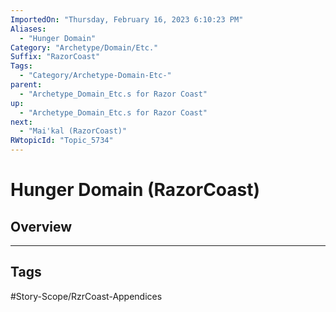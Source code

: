 ```yaml
---
ImportedOn: "Thursday, February 16, 2023 6:10:23 PM"
Aliases:
  - "Hunger Domain"
Category: "Archetype/Domain/Etc."
Suffix: "RazorCoast"
Tags:
  - "Category/Archetype-Domain-Etc-"
parent:
  - "Archetype_Domain_Etc.s for Razor Coast"
up:
  - "Archetype_Domain_Etc.s for Razor Coast"
next:
  - "Mai'kal (RazorCoast)"
RWtopicId: "Topic_5734"
---
```

# Hunger Domain (RazorCoast)
## Overview

---
## Tags
#Story-Scope/RzrCoast-Appendices


